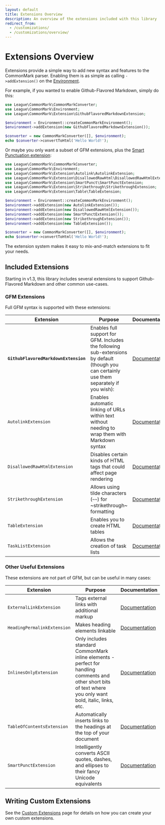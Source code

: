 ```yaml
---
layout: default
title: Extensions Overview
description: An overview of the extensions included with this library
redirect_from:
  - /customizations/
  - /customizations/overview/
---
```


Extensions Overview
===================

Extensions provide a simple way to add new syntax and features to the CommonMark parser.  Enabling them is as simple as calling `->addExtension()` on the [Environment](/1.5/customization/environment/).

For example, if you wanted to enable Github-Flavored Markdown, simply do this:

```php
use League\CommonMark\CommonMarkConverter;
use League\CommonMark\Environment;
use League\CommonMark\Extension\GithubFlavoredMarkdownExtension;

$environment = Environment::createCommonMarkEnvironment();
$environment->addExtension(new GithubFlavoredMarkdownExtension());

$converter = new CommonMarkConverter([], $environment);
echo $converter->convertToHtml('Hello World!');
```

Or maybe you only want a subset of GFM extensions, plus the [Smart Punctuation extension](/1.5/extensions/smart-punctuation/):

```php
use League\CommonMark\CommonMarkConverter;
use League\CommonMark\Environment;
use League\CommonMark\Extension\Autolink\AutolinkExtension;
use League\CommonMark\Extension\DisallowedRawHtml\DisallowedRawHtmlExtension;
use League\CommonMark\Extension\SmartPunct\SmartPunctExtension;
use League\CommonMark\Extension\Strikethrough\StrikethroughExtension;
use League\CommonMark\Extension\Table\TableExtension;

$environment = Environment::createCommonMarkEnvironment();
$environment->addExtension(new AutolinkExtension());
$environment->addExtension(new DisallowedRawHtmlExtension());
$environment->addExtension(new SmartPunctExtension());
$environment->addExtension(new StrikethroughExtension());
$environment->addExtension(new TableExtension());

$converter = new CommonMarkConverter([], $environment);
echo $converter->convertToHtml('Hello World!');
```

The extension system makes it easy to mix-and-match extensions to fit your needs.

## Included Extensions

Starting in v1.3, this library includes several extensions to support Github-Flavored Markdown and other common use-cases.

### GFM Extensions

Full GFM syntax is supported with these extensions:

| Extension | Purpose | Documentation |
| --------- | ------- | ------------- |
| **`GithubFlavoredMarkdownExtension`** | Enables full support for GFM.  Includes the following sub-extensions by default (though you can certainly use them separately if you wish): | [Documentation](/1.5/extensions/github-flavored-markdown/) |
| `AutolinkExtension` | Enables automatic linking of URLs within text without needing to wrap them with Markdown syntax | [Documentation](/1.5/extensions/autolinks/) |
| `DisallowedRawHtmlExtension` | Disables certain kinds of HTML tags that could affect page rendering | [Documentation](/1.5/extensions/disallowed-raw-html/) |
| `StrikethroughExtension` | Allows using tilde characters (`~~`) for ~strikethrough~ formatting | [Documentation](/1.5/extensions/strikethrough/) |
| `TableExtension` | Enables you to create HTML tables | [Documentation](/1.5/extensions/tables/) |
| `TaskListExtension` | Allows the creation of task lists | [Documentation](/1.5/extensions/task-lists/) |

### Other Useful Extensions

These extensions are not part of GFM, but can be useful in many cases:

| Extension | Purpose | Documentation |
| --------- | ------- | ------------- |
| `ExternalLinkExtension` | Tags external links with additional markup | [Documentation](/1.5/extensions/external-links/) |
| `HeadingPermalinkExtension` | Makes heading elements linkable | [Documentation](/1.5/extensions/heading-permalinks/) |
| `InlinesOnlyExtension` | Only includes standard CommonMark inline elements - perfect for handling comments and other short bits of text where you only want bold, italic, links, etc. | [Documentation](/1.5/extensions/inlines-only/) |
| `TableOfContentsExtension` | Automatically inserts links to the headings at the top of your document | [Documentation](/1.5/extensions/table-of-contents/) |
| `SmartPunctExtension` | Intelligently converts ASCII quotes, dashes, and ellipses to their fancy Unicode equivalents | [Documentation](/1.5/extensions/smart-punctuation/) |


## Writing Custom Extensions

See the [Custom Extensions](/1.5/customization/extensions/) page for details on how you can create your own custom extensions.
